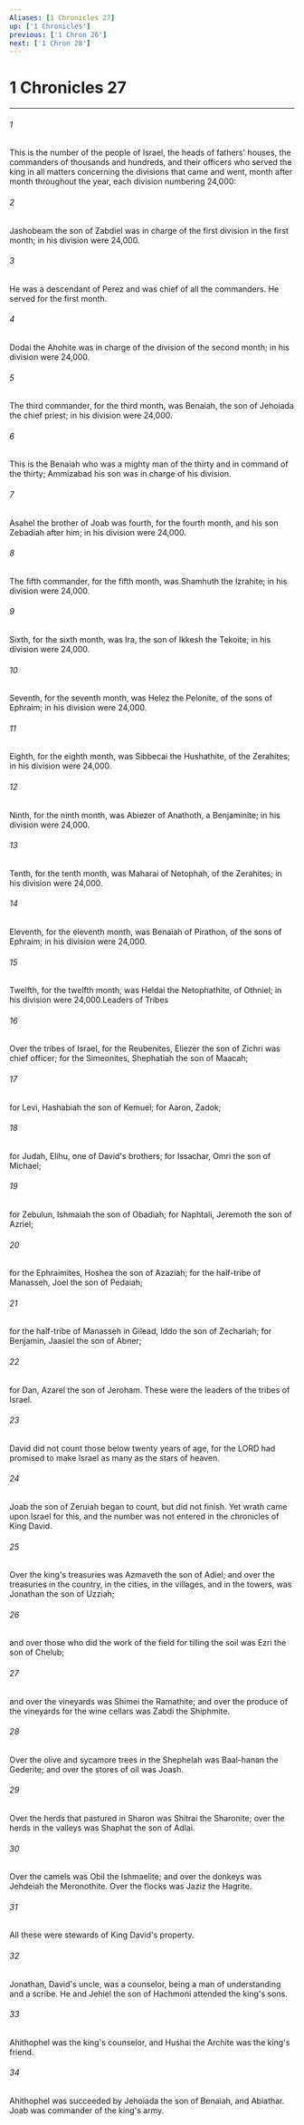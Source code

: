 ```yaml
---
Aliases: [1 Chronicles 27]
up: ['1 Chronicles']
previous: ['1 Chron 26']
next: ['1 Chron 28']
---
```

# 1 Chronicles 27
***



###### 1 
This is the number of the people of Israel, the heads of fathers' houses, the commanders of thousands and hundreds, and their officers who served the king in all matters concerning the divisions that came and went, month after month throughout the year, each division numbering 24,000: 

###### 2 
Jashobeam the son of Zabdiel was in charge of the first division in the first month; in his division were 24,000. 

###### 3 
He was a descendant of Perez and was chief of all the commanders. He served for the first month. 

###### 4 
Dodai the Ahohite was in charge of the division of the second month; in his division were 24,000. 

###### 5 
The third commander, for the third month, was Benaiah, the son of Jehoiada the chief priest; in his division were 24,000. 

###### 6 
This is the Benaiah who was a mighty man of the thirty and in command of the thirty; Ammizabad his son was in charge of his division. 

###### 7 
Asahel the brother of Joab was fourth, for the fourth month, and his son Zebadiah after him; in his division were 24,000. 

###### 8 
The fifth commander, for the fifth month, was Shamhuth the Izrahite; in his division were 24,000. 

###### 9 
Sixth, for the sixth month, was Ira, the son of Ikkesh the Tekoite; in his division were 24,000. 

###### 10 
Seventh, for the seventh month, was Helez the Pelonite, of the sons of Ephraim; in his division were 24,000. 

###### 11 
Eighth, for the eighth month, was Sibbecai the Hushathite, of the Zerahites; in his division were 24,000. 

###### 12 
Ninth, for the ninth month, was Abiezer of Anathoth, a Benjaminite; in his division were 24,000. 

###### 13 
Tenth, for the tenth month, was Maharai of Netophah, of the Zerahites; in his division were 24,000. 

###### 14 
Eleventh, for the eleventh month, was Benaiah of Pirathon, of the sons of Ephraim; in his division were 24,000. 

###### 15 
Twelfth, for the twelfth month, was Heldai the Netophathite, of Othniel; in his division were 24,000.Leaders of Tribes 

###### 16 
Over the tribes of Israel, for the Reubenites, Eliezer the son of Zichri was chief officer; for the Simeonites, Shephatiah the son of Maacah; 

###### 17 
for Levi, Hashabiah the son of Kemuel; for Aaron, Zadok; 

###### 18 
for Judah, Elihu, one of David's brothers; for Issachar, Omri the son of Michael; 

###### 19 
for Zebulun, Ishmaiah the son of Obadiah; for Naphtali, Jeremoth the son of Azriel; 

###### 20 
for the Ephraimites, Hoshea the son of Azaziah; for the half-tribe of Manasseh, Joel the son of Pedaiah; 

###### 21 
for the half-tribe of Manasseh in Gilead, Iddo the son of Zechariah; for Benjamin, Jaasiel the son of Abner; 

###### 22 
for Dan, Azarel the son of Jeroham. These were the leaders of the tribes of Israel. 

###### 23 
David did not count those below twenty years of age, for the LORD had promised to make Israel as many as the stars of heaven. 

###### 24 
Joab the son of Zeruiah began to count, but did not finish. Yet wrath came upon Israel for this, and the number was not entered in the chronicles of King David. 

###### 25 
Over the king's treasuries was Azmaveth the son of Adiel; and over the treasuries in the country, in the cities, in the villages, and in the towers, was Jonathan the son of Uzziah; 

###### 26 
and over those who did the work of the field for tilling the soil was Ezri the son of Chelub; 

###### 27 
and over the vineyards was Shimei the Ramathite; and over the produce of the vineyards for the wine cellars was Zabdi the Shiphmite. 

###### 28 
Over the olive and sycamore trees in the Shephelah was Baal-hanan the Gederite; and over the stores of oil was Joash. 

###### 29 
Over the herds that pastured in Sharon was Shitrai the Sharonite; over the herds in the valleys was Shaphat the son of Adlai. 

###### 30 
Over the camels was Obil the Ishmaelite; and over the donkeys was Jehdeiah the Meronothite. Over the flocks was Jaziz the Hagrite. 

###### 31 
All these were stewards of King David's property. 

###### 32 
Jonathan, David's uncle, was a counselor, being a man of understanding and a scribe. He and Jehiel the son of Hachmoni attended the king's sons. 

###### 33 
Ahithophel was the king's counselor, and Hushai the Archite was the king's friend. 

###### 34 
Ahithophel was succeeded by Jehoiada the son of Benaiah, and Abiathar. Joab was commander of the king's army.

